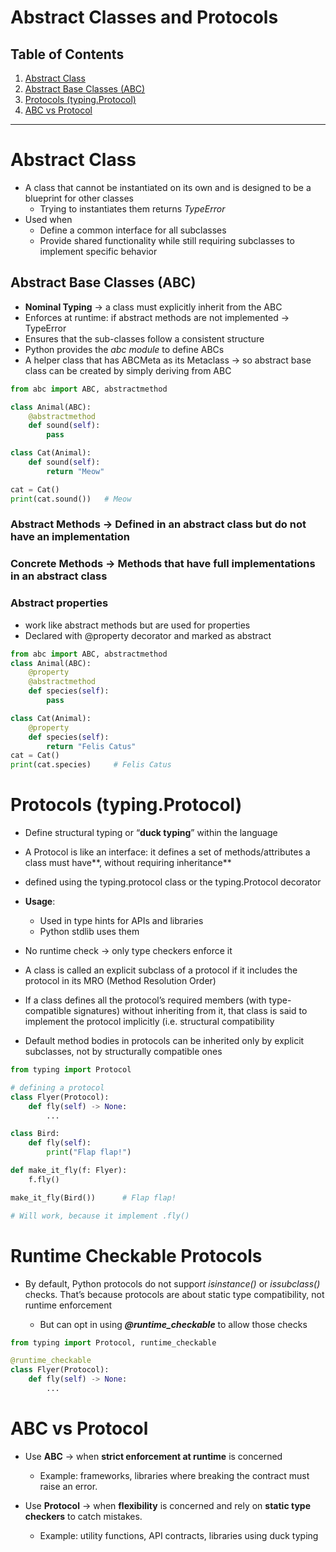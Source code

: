 # Abstract Classes and Protocols

## Table of Contents
1. [Abstract Class](#abstract-class)
2. [Abstract Base Classes (ABC)](#abstract-base-classes-abc)
3. [Protocols (typing.Protocol)](#protocols-typingprotocol)
4. [ABC vs Protocol](#abc-vs-protocol)

---

# Abstract Class

- A class that cannot be instantiated on its own and is designed to be a blueprint for other classes
    - Trying to instantiates them returns *TypeError*
- Used when
    - Define a common interface for all subclasses
    - Provide shared functionality while still requiring subclasses to implement specific behavior

## Abstract Base Classes (ABC)

- **Nominal Typing** → a class must explicitly inherit from the ABC
- Enforces at runtime: if abstract methods are not implemented → TypeError
- Ensures that the sub-classes follow a consistent structure
- Python provides the *abc module* to define ABCs
- A helper class that has ABCMeta as its Metaclass → so abstract base class can be created by simply deriving from ABC

```python
from abc import ABC, abstractmethod

class Animal(ABC):
    @abstractmethod
    def sound(self):
        pass

class Cat(Animal):
    def sound(self):
        return "Meow"

cat = Cat()
print(cat.sound())   # Meow
````

### Abstract Methods → Defined in an abstract class but do not have an implementation

### Concrete Methods → Methods that have full implementations in an abstract class

### Abstract properties

* work like abstract methods but are used for properties
* Declared with @property decorator and marked as abstract

```python
from abc import ABC, abstractmethod
class Animal(ABC):
    @property
    @abstractmethod
    def species(self):
        pass

class Cat(Animal):
    @property
    def species(self):
        return "Felis Catus"
cat = Cat()
print(cat.species)     # Felis Catus
```

# Protocols (typing.Protocol)

* Define structural typing or “**duck typing**” within the language
* A Protocol is like an interface: it defines a set of methods/attributes a class must have**, without requiring inheritance**
* defined using the typing.protocol class or the typing.Protocol decorator
* **Usage**:

  * Used in type hints for APIs and libraries
  * Python stdlib uses them
* No runtime check → only type checkers enforce it
* A class is called an explicit subclass of a protocol if it includes the protocol in its MRO (Method Resolution Order)
* If a class defines all the protocol’s required members (with type-compatible signatures) without inheriting from it, that class is said to implement the protocol implicitly (i.e. structural compatibility
* Default method bodies in protocols can be inherited only by explicit subclasses, not by structurally compatible ones

```python
from typing import Protocol

# defining a protocol
class Flyer(Protocol):
    def fly(self) -> None:
        ...

class Bird:
    def fly(self):
        print("Flap flap!")

def make_it_fly(f: Flyer):
    f.fly()

make_it_fly(Bird())      # Flap flap!

# Will work, because it implement .fly()
```

# Runtime Checkable Protocols

* By default, Python protocols do not suppor*t isinstance()* or *issubclass()* checks. That’s because protocols are about static type compatibility, not runtime enforcement

  * But can opt in using ***@runtime_checkable*** to allow those checks

```python
from typing import Protocol, runtime_checkable

@runtime_checkable
class Flyer(Protocol):
    def fly(self) -> None:
        ...
```

# ABC vs Protocol

* Use **ABC** → when **strict enforcement at runtime** is concerned

  * Example: frameworks, libraries where breaking the contract must raise an error.
* Use **Protocol** → when **flexibility** is concerned and rely on **static type checkers** to catch mistakes.

  * Example: utility functions, API contracts, libraries using duck typing

